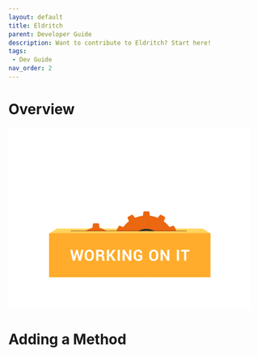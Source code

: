 ```yaml
---
layout: default
title: Eldritch
parent: Developer Guide
description: Want to contribute to Eldritch? Start here!
tags: 
 - Dev Guide
nav_order: 2
---
```

# Overview
![../../assets/image/coming-soon.gif](../../assets/image/coming-soon.gif)

# Adding a Method
